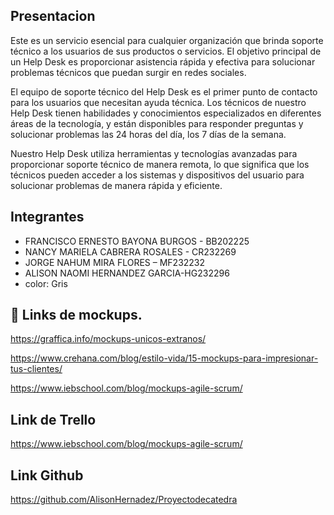 ## Presentacion
Este es un servicio esencial para cualquier organización que brinda soporte técnico a los usuarios de sus productos o servicios. El objetivo principal de un Help Desk es proporcionar asistencia rápida y efectiva para solucionar problemas técnicos que puedan surgir en redes sociales.

El equipo de soporte técnico del Help Desk es el primer punto de contacto para los usuarios que necesitan ayuda técnica. Los técnicos de nuestro Help Desk tienen habilidades y conocimientos especializados en diferentes áreas de la tecnología, y están disponibles para responder preguntas y solucionar problemas las 24 horas del día, los 7 días de la semana.

Nuestro Help Desk utiliza herramientas y tecnologías avanzadas para proporcionar soporte técnico de manera remota, lo que significa que los técnicos pueden acceder a los sistemas y dispositivos del usuario para solucionar problemas de manera rápida y eficiente.



## Integrantes 

 - FRANCISCO ERNESTO BAYONA BURGOS - BB202225
 -  NANCY MARIELA CABRERA ROSALES - CR232269
 -  JORGE NAHUM MIRA FLORES – MF232232
 -  ALISON NAOMI HERNANDEZ GARCIA-HG232296
 -  color: Gris
 

## 🔗 Links de mockups.

https://graffica.info/mockups-unicos-extranos/ 

https://www.crehana.com/blog/estilo-vida/15-mockups-para-impresionar-tus-clientes/ 

https://www.iebschool.com/blog/mockups-agile-scrum/ 


## Link de Trello 
https://www.iebschool.com/blog/mockups-agile-scrum/ 

## Link Github

https://github.com/AlisonHernadez/Proyectodecatedra

